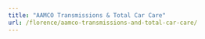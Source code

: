 ```yaml
---
title: "AAMCO Transmissions & Total Car Care"
url: /florence/aamco-transmissions-and-total-car-care/
---
```

